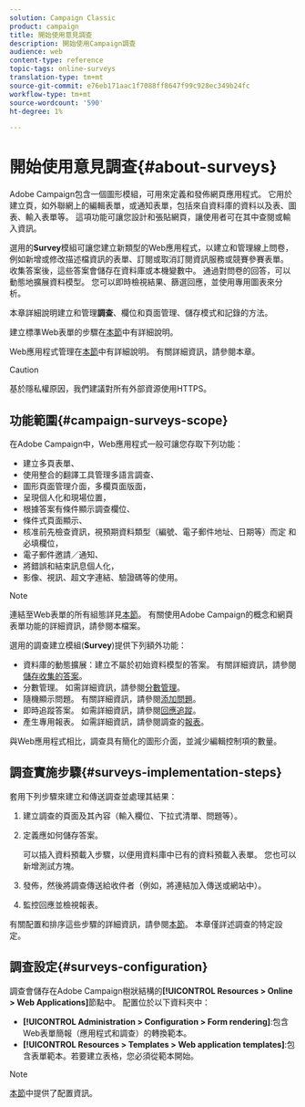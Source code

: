 ```yaml
---
solution: Campaign Classic
product: campaign
title: 開始使用意見調查
description: 開始使用Campaign調查
audience: web
content-type: reference
topic-tags: online-surveys
translation-type: tm+mt
source-git-commit: e76eb171aac1f7088ff8647f99c928ec349b24fc
workflow-type: tm+mt
source-wordcount: '590'
ht-degree: 1%

---
```



# 開始使用意見調查{#about-surveys}

Adobe Campaign包含一個圖形模組，可用來定義和發佈網頁應用程式。 它用於建立頁，如外聯網上的編輯表單，或通知表單，包括來自資料庫的資料以及表、圖表、輸入表單等。 這項功能可讓您設計和張貼網頁，讓使用者可在其中查閱或輸入資訊。

選用的&#x200B;**Survey**&#x200B;模組可讓您建立新類型的Web應用程式，以建立和管理線上問卷，例如新增或修改描述檔資訊的表單、訂閱或取消訂閱資訊服務或競賽參賽表單。 收集答案後，這些答案會儲存在資料庫或本機變數中。 通過對問卷的回答，可以動態地擴展資料模型。 您可以即時檢視結果、篩選回應，並使用專用圖表來分析。

本章詳細說明建立和管理&#x200B;**調查**、欄位和頁面管理、儲存模式和記錄的方法。

建立標準Web表單的步驟在[本節](../../web/using/about-web-forms.md)中有詳細說明。

Web應用程式管理在[本節](../../web/using/about-web-applications.md)中有詳細說明。 有關詳細資訊，請參閱本章。

>[!CAUTION]
>
>基於隱私權原因，我們建議對所有外部資源使用HTTPS。

## 功能範圍{#campaign-surveys-scope}

在Adobe Campaign中，Web應用程式一般可讓您存取下列功能：

* 建立多頁表單、
* 使用整合的翻譯工具管理多語言調查、
* 圖形頁面管理介面，多欄頁面版面，
* 呈現個人化和現場位置，
* 根據答案有條件顯示調查欄位、
* 條件式頁面顯示、
* 核准前先檢查資訊，視預期資料類型（編號、電子郵件地址、日期等）而定 和必填欄位，
* 電子郵件邀請／通知、
* 將錯誤和結束訊息個人化，
* 影像、視訊、超文字連結、驗證碼等的使用。

>[!NOTE]
>
>連結至Web表單的所有組態詳見[本節](../../web/using/about-web-forms.md)。 有關使用Adobe Campaign的概念和網頁表單功能的詳細資訊，請參閱本檔案。

選用的調查建立模組(**Survey**)提供下列額外功能：

* 資料庫的動態擴展：建立不屬於初始資料模型的答案。 有關詳細資訊，請參閱[儲存收集的答案](../../web/using/managing-answers.md#storing-collected-answers)。
* 分數管理。 如需詳細資訊，請參閱[分數管理](../../web/using/managing-answers.md#score-management)。
* 隨機顯示問題。 有關詳細資訊，請參閱[添加問題](../../web/using/building-a-survey.md#adding-questions)。
* 即時追蹤答案。 如需詳細資訊，請參閱[回應追蹤](../../web/using/publish--track-and-use-collected-data.md#response-tracking)。
* 產生專用報表。 如需詳細資訊，請參閱調查的[報表](../../web/using/publish--track-and-use-collected-data.md#reports-on-surveys)。

與Web應用程式相比，調查具有簡化的圖形介面，並減少編輯控制項的數量。

## 調查實施步驟{#surveys-implementation-steps}

套用下列步驟來建立和傳送調查並處理其結果：

1. 建立調查的頁面及其內容（輸入欄位、下拉式清單、問題等）。
1. 定義應如何儲存答案。

   可以插入資料預載入步驟，以便用資料庫中已有的資料預載入表單。 您也可以新增測試方塊。

1. 發佈，然後將調查傳送給收件者（例如，將連結加入傳送或網站中）。
1. 監控回應並檢視報表。

有關配置和排序這些步驟的詳細資訊，請參閱[本節](../../web/using/about-web-forms.md)。 本章僅詳述調查的特定設定。

## 調查設定{#surveys-configuration}

調查會儲存在Adobe Campaign樹狀結構的&#x200B;**[!UICONTROL Resources > Online > Web Applications]**&#x200B;節點中。 配置位於以下資料夾中：

* **[!UICONTROL Administration > Configuration > Form rendering]**:包含Web表單簡報（應用程式和調查）的轉換範本。
* **[!UICONTROL Resources > Templates > Web application templates]**:包含表單範本。若要建立表格，您必須從範本開始。

>[!NOTE]
>
>[本節](../../web/using/about-web-forms.md)中提供了配置資訊。

